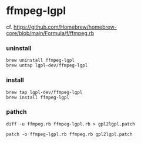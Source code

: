 # ffmpeg-lgpl

cf. https://github.com/Homebrew/homebrew-core/blob/main/Formula/f/ffmpeg.rb

### uninstall

```
brew uninstall ffmpeg-lgpl
brew untap lgpl-dev/ffmpeg-lgpl
```

### install

```
brew tap lgpl-dev/ffmpeg-lgpl
brew install ffmpeg-lgpl
```

### pathch

```
diff -u ffmpeg.rb ffmpeg-lgpl.rb > gpl2lgpl.patch
```

```
patch -o ffmpeg-lgpl.rb ffmpeg.rb gpl2lgpl.patch
```
